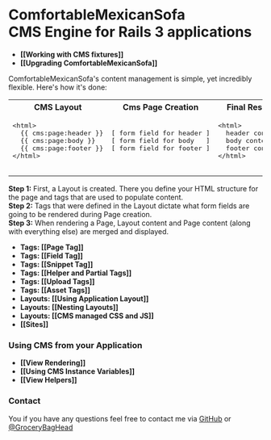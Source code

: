 # ComfortableMexicanSofa <br/>CMS Engine for Rails 3 applications

* **[[Working with CMS fixtures]]**
* **[[Upgrading ComfortableMexicanSofa]]**

ComfortableMexicanSofa's content management is simple, yet incredibly flexible. Here's how it's done:

<table>
  <tr>
    <th>CMS Layout</th>
    <th>Cms Page Creation</th>
    <th>Final Result</th>
  </tr>
  <tr>
    <td>
      <pre>
&lt;html&gt;
  {{ cms:page:header }}
  {{ cms:page:body }}
  {{ cms:page:footer }}
&lt;/html&gt;
      </pre>
    </td>
    <td>
      <pre>
[ form field for header ]
[ form field for body   ]
[ form field for footer ]
      </pre>
    </td>
    <td>
      <pre>
&lt;html&gt;
  header content
  body content
  footer content
&lt;/html&gt;
      </pre>
    </td>
  </tr>
</table>
    
**Step 1:** First, a Layout is created. There you define your HTML structure for the page and tags that are used to populate content.<br/>
**Step 2:** Tags that were defined in the Layout dictate what form fields are going to be rendered during Page creation.<br/>
**Step 3:** When rendering a Page, Layout content and Page content (along with everything else) are merged and displayed.

* **Tags: [[Page Tag]]**
* **Tags: [[Field Tag]]**
* **Tags: [[Snippet Tag]]**
* **Tags: [[Helper and Partial Tags]]**
* **Tags: [[Upload Tags]]**
* **Tags: [[Asset Tags]]**
* **Layouts: [[Using Application Layout]]**
* **Layouts: [[Nesting Layouts]]**
* **Layouts: [[CMS managed CSS and JS]]**
* **[[Sites]]**

### Using CMS from your Application
* **[[View Rendering]]**
* **[[Using CMS Instance Variables]]**
* **[[View Helpers]]**




### Contact
You if you have any questions feel free to contact me via [GitHub](https://github.com/gbh) or [@GroceryBagHead](http://twitter.com/#!/GroceryBagHead)